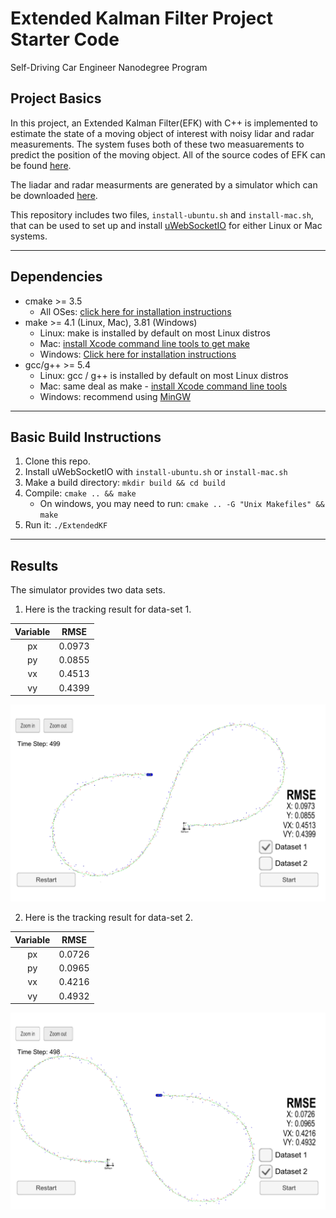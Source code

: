 # Extended Kalman Filter Project Starter Code
Self-Driving Car Engineer Nanodegree Program

[//]: # (Image References)
[image1]: ./output/image1.png
[image2]: ./output/image2.png


## Project Basics

In this project, an Extended Kalman Filter(EFK) with C++ is implemented to estimate the state of a moving object of interest with noisy lidar and radar measurements. The system fuses both of these two measuarements to predict the position of the moving object. All of the source codes of EFK can be found [here](https://github.com/lingyun-wu/CarND-Term2-P1/tree/master/src).

The liadar and radar measurments are generated by a simulator which can be downloaded [here](https://github.com/udacity/self-driving-car-sim/releases).

This repository includes two files, `install-ubuntu.sh` and `install-mac.sh`, that can be used to set up and install [uWebSocketIO](https://github.com/uWebSockets/uWebSockets) for either Linux or Mac systems. 


---

## Dependencies

* cmake >= 3.5
  * All OSes: [click here for installation instructions](https://cmake.org/install/)
* make >= 4.1 (Linux, Mac), 3.81 (Windows)
  * Linux: make is installed by default on most Linux distros
  * Mac: [install Xcode command line tools to get make](https://developer.apple.com/xcode/features/)
  * Windows: [Click here for installation instructions](http://gnuwin32.sourceforge.net/packages/make.htm)
* gcc/g++ >= 5.4
  * Linux: gcc / g++ is installed by default on most Linux distros
  * Mac: same deal as make - [install Xcode command line tools](https://developer.apple.com/xcode/features/)
  * Windows: recommend using [MinGW](http://www.mingw.org/)

---
## Basic Build Instructions


1. Clone this repo.
2. Install uWebSocketIO with `install-ubuntu.sh` or `install-mac.sh`
3. Make a build directory: `mkdir build && cd build`
4. Compile: `cmake .. && make` 
   * On windows, you may need to run: `cmake .. -G "Unix Makefiles" && make`
5. Run it: `./ExtendedKF `


---
## Results

The simulator provides two data sets.

1. Here is the tracking result for data-set 1.


| Variable |     RMSE     |
|:--------:|:------------:|  
| px       |     0.0973   |
| py       |     0.0855   |
| vx       |     0.4513   |
| vy       |     0.4399   |


![alt text][image2]




2. Here is the tracking result for data-set 2.

| Variable |     RMSE     |
|:--------:|:------------:|
| px       |     0.0726   |
| py       |     0.0965   |
| vx       |     0.4216   |
| vy       |     0.4932   |

![alt text][image1]





